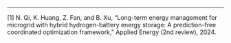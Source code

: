 ---
[1] N. Qi, K. Huang, Z. Fan, and B. Xu, “Long-term energy management for microgrid with hybrid hydrogen-battery energy storage: A prediction-free coordinated optimization framework,” Applied
Energy (2nd review), 2024.
